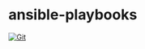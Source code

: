 # ansible-playbooks

[![Git](https://app.soluble.cloud/api/v1/public/badges/2887f672-cc4f-4c44-afa3-4f020399b13a.svg?orgId=401166500955)](https://app.soluble.cloud/repos/details/github.com/oznetnerd/ansible-playbooks?orgId=401166500955)  

